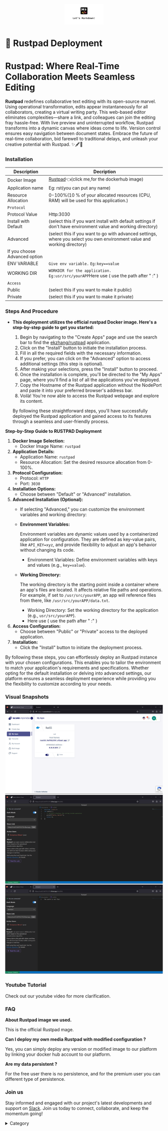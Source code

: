 
<p align="center">
  <img src="/img/ww37.jpg" alt="Alt Text" width="25%"/>
</p>

# 📓 Rustpad Deployment

# Rustpad: Where Real-Time Collaboration Meets Seamless Editing

**Rustpad** redefines collaborative text editing with its open-source marvel. Using operational transformation, edits appear instantaneously for all collaborators, creating a virtual writing party. This web-based editor eliminates complexities—share a link, and colleagues can join the editing fray hassle-free. With live preview and uninterrupted workflow, Rustpad transforms into a dynamic canvas where ideas come to life. Version control ensures easy navigation between document states. Embrace the future of real-time collaboration, bid farewell to traditional delays, and unleash your creative potential with Rustpad. ✨🖋️🤝
### Installation
|  Description          | Decription                                                                                                               | 
| --------------------- | ------                                                                                                                   | 
| Docker Image          |  [Rustpad](https://hub.docker.com/r/ekzhang/rustpad)👈(click me,for the dockerhub image)                                   |
| Application name      |  Eg: rst(you can put any name)                                                                                        | 
| Resource Allocation   |  0-100%(10 % of your allocated resources (CPU, RAM) will be used for this application.)                                  | 
| `Protocol`            |                                                                                                                          | 
| Protocol Value        |   Http:3030                                                                                                           | 
| Install with Default  | (select this if you want install with default settings if don't have environment value and working directory)            |
| Advanced              | (select this if you want to go with advanced settings, where you select you own environment value and working directory) | 
| If you choose Advanced option|                                                                                                                   | 
| ENV VARIABLE          | ```Give env variable.``` ```Eg:key==value```                                                                             | 
| WORKING DIR           | ```WORKDIR for the application.``` ```Eg:usr/src/yourAPP```Here use ( use the path after   " :"  )                       |
| `Access`              |                                                                                                                          | 
| Public                |    (select this if you want to make it public)                                                                           |
| Private               |  (select this if you want to make it private)                                                                            |


### Steps And Procedure

*   **This deployment utilizes the official rustpad Docker image. Here's a step-by-step guide to get you started:**

    1. Begin by navigating to the "Create Apps" page and use the search bar to find the [ekzhang/rustpad](https://hub.docker.com/r/ekzhang/rustpad)  application.
    2. Click on the "Install" button to initiate the installation process.
    3. Fill in all the required fields with the necessary information.
    4. If you prefer, you can click on the "Advanced" option to access additional settings (this step is optional).
    5. After making your selections, press the "Install" button to proceed.
    6. Once the installation is complete, you'll be directed to the "My Apps" page, where you'll find a list of all the applications you've deployed.
    7. Copy the Hostname of the Rustpad application without the NodePort and paste it into your preferred browser's address bar.
    8. Voilà! You're now able to access the  Rustpad webpage and explore its content.

    By following these straightforward steps, you'll have successfully deployed the Rustpad application and gained access to its features through a seamless and user-friendly process.





**Step-by-Step Guide to RUSTPAD Deployment**

1. **Docker Image Selection:**
   * Docker Image Name: `rustpad`
2. **Application Details:**
   * Application Name: `rustpad`
   * Resource Allocation: Set the desired resource allocation from 0-100%.
3. **Protocol Configuration:**
   * Protocol: `HTTP`
   * Port: `3030`
4. **Installation Options:**
   * Choose between "Default" or "Advanced" installation.
5. **Advanced Installation (Optional):**
   * If selecting "Advanced," you can customize the environment variables and working directory:
   *   **Environment Variables:**

       Environment variables are dynamic values used by a containerized application for configuration. They are defined as key-value pairs, like `API_KEY=xyz`, and provide flexibility to adjust an app's behavior without changing its code.

       * Environment Variables: Define environment variables with keys and values (e.g., `key=value`).
   *   **Working Directory:**

       The working directory is the starting point inside a container where an app's files are located. It affects relative file paths and operations. For example, if set to `/usr/src/yourAPP`, an app will reference files from there, like `/usr/src/yourAPP/data.txt`.

       * Working Directory: Set the working directory for the application (e.g., `usr/src/yourAPP`).
       * Here use ( use the path after   " :"  )
6. **Access Configuration:**
   * Choose between "Public" or "Private" access to the deployed application.
7. **Installation:**
   * Click the "Install" button to initiate the deployment process.

By following these steps, you can effortlessly deploy an Rustpad instance with your chosen configurations. This enables you to tailor the environment to match your application's requirements and specifications. Whether opting for the default installation or delving into advanced settings, our platform ensures a seamless deployment experience while providing you the flexibility to customize according to your needs.

### Visual Snapshots

![Alt Text](/img/r1.jpg)
![Alt Text](/img/r2.jpg)
![Alt Text](/img/r3.jpg)

### Youtube Tutorial&#x20;

Check out our youtube video for more clarification.

### FAQ

**About Rustpad image we used.**

This is the official Rustpad mage.

**Can I deploy my own media Rustpad with modified configuration ?**

Yes, you can simply deploy any version or modified image to our platform by linking your docker hub account to our platform.

**Are my data persistent ?**

For the free user there is no persistence, and for the premium user you can different type of persistence.

### Join us

Stay informed and engaged with our project's latest developments and support on [Slack](https://app.slack.com/client/T04QS32JX6E/C04QKEWE146). Join us today to connect, collaborate, and keep the momentum going!&#x20;

<details>

<summary>Category</summary>

Kubernetes, cloud computing, DevOps, cloud services, hosting platform, container orchestration, cloud infrastructure, cloud deployment, cloud management, cloud technology, cloud solutions, Rustpad

</details>
